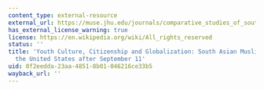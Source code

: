 ```yaml
---
content_type: external-resource
external_url: https://muse.jhu.edu/journals/comparative_studies_of_south_asia_africa_and_the_middle_east/v024/24.1maira.html
has_external_license_warning: true
license: https://en.wikipedia.org/wiki/All_rights_reserved
status: ''
title: 'Youth Culture, Citizenship and Globalization: South Asian Muslim Youth in
  the United States after September 11'
uid: 0f2eedda-23aa-4851-8b01-046216ce33b5
wayback_url: ''
---
```

